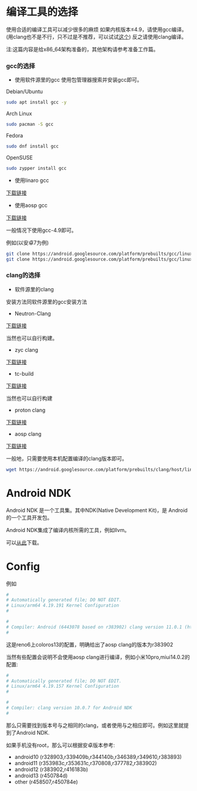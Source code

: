 # 编译工具的选择
使用合适的编译工具可以减少很多的麻烦
如果内核版本≤4.9，请使用gcc编译。(用clang也不是不行，只不过是不推荐，可以试试[这个](https://github.com/wloot/tc-build/releases/tag/v2020.0213))
反之请使用clang编译。

注:这篇内容是给x86_64架构准备的，其他架构请参考准备工作篇。

### gcc的选择
- 使用软件源里的gcc
使用包管理器搜索并安装gcc即可。

Debian/Ubuntu
```bash
sudo apt install gcc -y
```
Arch Linux
```bash
sudo pacman -S gcc
```
Fedora
```bash
sudo dnf install gcc
```
OpenSUSE
```bash
sudo zypper install gcc
```
- 使用linaro gcc

[下载链接](https://releases.linaro.org/components/toolchain/binaries/)
- 使用aosp gcc

[下载链接](https://android.googlesource.com/platform/prebuilts/gcc)

一般情况下使用gcc-4.9即可。

例如(以安卓7为例)

```bash
git clone https://android.googlesource.com/platform/prebuilts/gcc/linux-x86/aarch64/aarch64-linux-android-4.9 -b nougat-mr2.3-release
git clone https://android.googlesource.com/platform/prebuilts/gcc/linux-x86/arm/arm-linux-androideabi-4.9 -b nougat-mr2.3-release
```

### clang的选择
- 软件源里的clang

安装方法同软件源里的gcc安装方法
- Neutron-Clang

[下载链接](https://github.com/Neutron-Toolchains/clang-build-catalogue/releases)

当然也可以自行构建。

- zyc clang

[下载链接](https://github.com/ZyCromerZ/Clang/releases)

- tc-build

[下载链接](https://github.com/wloot/tc-build/releases/)

当然也可以自行构建

- proton clang

[下载链接](https://github.com/kdrag0n/proton-clang/releases)

- aosp clang

[下载链接](https://android.googlesource.com/platform/prebuilts/clang)

一般地，只需要使用本机配置编译的clang版本即可。

```bash
wget https://android.googlesource.com/platform/prebuilts/clang/host/linux-x86/+archive/refs/heads/android12-release/clang-r383902.tar.gz
```

# Android NDK

Android NDK 是一个工具集。其中NDK(Native Development Kit)，是 Android的一个工具开发包。

Android NDK集成了编译内核所需的工具，例如llvm。

可以[从此](https://developer.android.google.cn/ndk/downloads?hl=zh-cn)下载。

# Config

例如
```bash
#
# Automatically generated file; DO NOT EDIT.
# Linux/arm64 4.19.191 Kernel Configuration
#

#
# Compiler: Android (6443078 based on r383902) clang version 11.0.1 (https://android.googlesource.com/toolchain/llvm-project b397f81060ce6d701042b782172ed13bee898b79)
#
```
这是reno6上coloros13的配置，明确给出了aosp clang的版本为r383902

当然有些配置会说明不会使用aosp clang进行编译，例如小米10pro,miui14.0.2的配置:
```bash
#
# Automatically generated file; DO NOT EDIT.
# Linux/arm64 4.19.157 Kernel Configuration
#

#
# Compiler: clang version 10.0.7 for Android NDK
#
```
那么只需要找到版本号与之相同的clang，或者使用与之相应即可。例如这里就提到了Android NDK.

如果手机没有root，那么可以根据安卓版本参考:
- android10 (r328903,r339409b,r344140b,r346389,r349610,r383893)
- android11 (r353983c,r353631c,r370808,r377782,r383902)
- android12 (r383902,r416183b)
- android13 (r450784d)
- other (r458507,r450784e)

